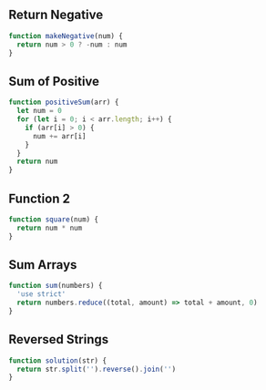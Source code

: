 ## Return Negative

```js
function makeNegative(num) {
  return num > 0 ? -num : num
}
```

## Sum of Positive

```js
function positiveSum(arr) {
  let num = 0
  for (let i = 0; i < arr.length; i++) {
    if (arr[i] > 0) {
      num += arr[i]
    }
  }
  return num
}
```

## Function 2

```js
function square(num) {
  return num * num
}
```

## Sum Arrays

```js
function sum(numbers) {
  'use strict'
  return numbers.reduce((total, amount) => total + amount, 0)
}
```

## Reversed Strings

```js
function solution(str) {
  return str.split('').reverse().join('')
}
```

